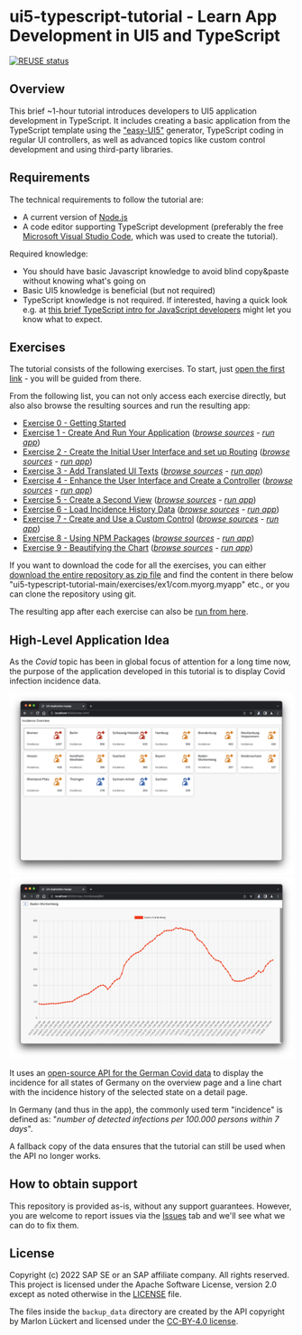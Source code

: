 # ui5-typescript-tutorial - Learn App Development in UI5 and TypeScript

[![REUSE status](https://api.reuse.software/badge/github.com/SAP-samples/ui5-typescript-tutorial)](https://api.reuse.software/info/github.com/SAP-samples/ui5-typescript-tutorial)


## Overview

This brief ~1-hour tutorial introduces developers to UI5 application development in TypeScript. It includes creating a basic application from the TypeScript template using the ["easy-UI5"](https://github.com/SAP/generator-easy-ui5) generator, TypeScript coding in regular UI controllers, as well as advanced topics like custom control development and using third-party libraries.

## Requirements

The technical requirements to follow the tutorial are:

* A current version of [Node.js](https://nodejs.org/)
* A code editor supporting TypeScript development (preferably the free [Microsoft Visual Studio Code](https://code.visualstudio.com/), which was used to create the tutorial).

Required knowledge:

* You should have basic Javascript knowledge to avoid blind copy&paste without knowing what's going on
* Basic UI5 knowledge is beneficial (but not required)
* TypeScript knowledge is not required. If interested, having a quick look e.g. at [this brief TypeScript intro for JavaScript developers](https://www.typescriptlang.org/docs/handbook/typescript-in-5-minutes.html) might let you know what to expect.

## Exercises

The tutorial consists of the following exercises. To start, just [open the first link](exercises/ex0/) - you will be guided from there.

From the following list, you can not only access each exercise directly, but also also browse the resulting sources and run the resulting app:
* [Exercise 0 - Getting Started](exercises/ex0/)
* [Exercise 1 - Create And Run Your Application](exercises/ex1/) (*[browse sources](exercises/ex1/com.myorg.myapp) - [run app](https://sap-samples.github.io/ui5-typescript-tutorial/exercises/ex1/)*)
* [Exercise 2 - Create the Initial User Interface and set up Routing](exercises/ex2/) (*[browse sources](exercises/ex2/com.myorg.myapp) - [run app](https://sap-samples.github.io/ui5-typescript-tutorial/exercises/ex2/)*)
* [Exercise 3 - Add Translated UI Texts](exercises/ex3/) (*[browse sources](exercises/ex3/com.myorg.myapp) - [run app](https://sap-samples.github.io/ui5-typescript-tutorial/exercises/ex3/)*)
* [Exercise 4 - Enhance the User Interface and Create a Controller](exercises/ex4/) (*[browse sources](exercises/ex4/com.myorg.myapp) - [run app](https://sap-samples.github.io/ui5-typescript-tutorial/exercises/ex4/)*)
* [Exercise 5 - Create a Second View](exercises/ex5/) (*[browse sources](exercises/ex5/com.myorg.myapp) - [run app](https://sap-samples.github.io/ui5-typescript-tutorial/exercises/ex5/)*)
* [Exercise 6 - Load Incidence History Data](exercises/ex6/) (*[browse sources](exercises/ex6/com.myorg.myapp) - [run app](https://sap-samples.github.io/ui5-typescript-tutorial/exercises/ex6/)*)
* [Exercise 7 - Create and Use a Custom Control](exercises/ex7/) (*[browse sources](exercises/ex7/com.myorg.myapp) - [run app](https://sap-samples.github.io/ui5-typescript-tutorial/exercises/ex7/)*)
* [Exercise 8 - Using NPM Packages](exercises/ex8/) (*[browse sources](exercises/ex8/com.myorg.myapp) - [run app](https://sap-samples.github.io/ui5-typescript-tutorial/exercises/ex8/)*)
* [Exercise 9 - Beautifying the Chart](exercises/ex9/) (*[browse sources](exercises/ex9/com.myorg.myapp) - [run app](https://sap-samples.github.io/ui5-typescript-tutorial/exercises/ex9/)*)

If you want to download the code for all the exercises, you can either [download the entire repository as zip file](https://github.com/SAP-samples/ui5-typescript-tutorial/archive/refs/heads/main.zip) and find the content in there below "ui5-typescript-tutorial-main/exercises/ex1/com.myorg.myapp" etc., or you can clone the repository using git.<br>

The resulting app after each exercise can also be [run from here](https://sap-samples.github.io/ui5-typescript-tutorial).

## High-Level Application Idea

As the *Covid* topic has been in global focus of attention for a long time now, the purpose of the application developed in this tutorial is to display Covid infection incidence data.

![Main](images/main.png)
![Detail](images/detail.png)

It uses an [open-source API for the German Covid data](https://github.com/marlon360/rki-covid-api) to display the incidence for all states of Germany on the overview page and a line chart with the incidence history of the selected state on a detail page.

In Germany (and thus in the app), the commonly used term "incidence" is defined as: "*number of detected infections per 100.000 persons within 7 days*".

A fallback copy of the data ensures that the tutorial can still be used when the API no longer works.

## How to obtain support

This repository is provided as-is, without any support guarantees. However, you are welcome to report issues via the [Issues](../../issues) tab and we'll see what we can do to fix them.

## License

Copyright (c) 2022 SAP SE or an SAP affiliate company. All rights reserved. This project is licensed under the Apache Software License, version 2.0 except as noted otherwise in the [LICENSE](LICENSES/Apache-2.0.txt) file.

The files inside the `backup_data` directory are created by the API copyright by Marlon Lückert and licensed under the [CC-BY-4.0 license](LICENSES/CC-BY-4.0.txt).
